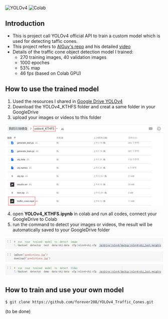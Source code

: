 ![YOLOv4](https://img.shields.io/badge/YOLOv4-API-brightgreen) ![Colab](https://img.shields.io/badge/Colab-training-orange)

## Introduction
- This is project call YOLOv4 official API to train a custom model which is used for detecting taffic cones.
- This project refers to [AIGuy's repo](https://github.com/theAIGuysCode/YOLOv4-Cloud-Tutorial) and his detailed [video](https://www.youtube.com/watch?v=mmj3nxGT2YQ)
- Details of the traffic cone object detection model I trained:
     - 270 training images, 40 validation images
     - 1000 epoches
     - 53% map
     - 46 fps (based on Colab GPU)
     

## How to use the trained model

1. Used the resources I shared in [Google Drive YOLOv4](https://drive.google.com/drive/folders/14fgDkg3bVDhNwwX3zV-Tl0itMRhzOZTj)
2. Download the YOLOv4_KTHFS folder and creat a same folder in your GoogleDrive
3. upload your images or videos to this folder

<img src="img/your GoogleDrive folder .png" width="800" />

4. open __YOLOv4_KTHFS.ipynb__ in colab and run all codes, connect your GoogleDrive to Colab
5. run the command to detect your images or videos, the result will be automatically saved to your GoogleDrive folder

<img src="img/detect your images or videos.png" width="800" />




## How to train and use your own model

    $ git clone https://github.com/forever208/YOLOv4_Traffic_Cones.git

    
(to be done)

    
